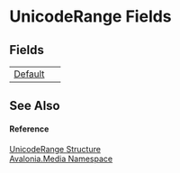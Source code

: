 # UnicodeRange Fields




## Fields
<table>
<tr>
<td><a href="F_Avalonia_Media_UnicodeRange_Default">Default</a></td>
<td> </td>
</tr>
</table>

## See Also


#### Reference
<a href="T_Avalonia_Media_UnicodeRange">UnicodeRange Structure</a>  
<a href="N_Avalonia_Media">Avalonia.Media Namespace</a>  
